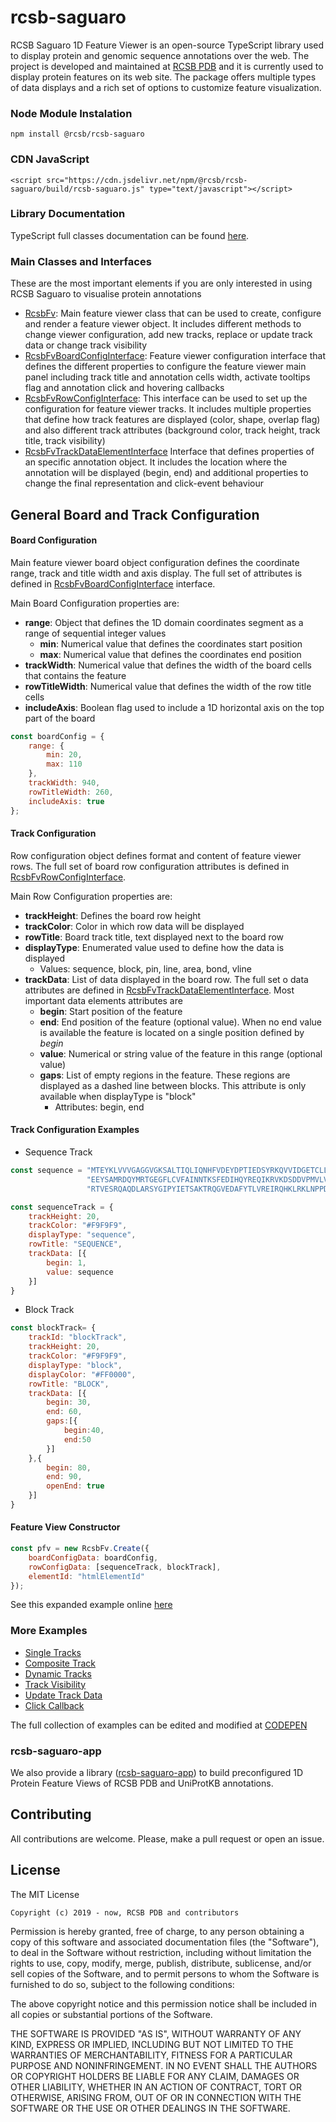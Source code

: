 # rcsb-saguaro

RCSB Saguaro 1D Feature Viewer is an open-source TypeScript library used to display protein and genomic sequence annotations over the web.
The project is developed and maintained at [RCSB PDB](https://rcsb.org) and it is currently used to display protein features on its web site.
The package offers multiple types of data displays and a rich set of options to customize feature visualization.

<!---
<div id="pfvSelect" ></div>  
<div id="pfv" ></div>
<script type="text/javascript" src="https://cdn.jsdelivr.net/npm/@rcsb/rcsb-saguaro-app/build/dist/app.js" type="text/javascript"></script>
<script type="text/javascript">
RcsbFvWebApp.buildInstanceSequenceFv("pfv", "pfvSelect","6M17", {}, {
    boardConfig:{
        trackWidth:740,
        rowTitleWidth:170
    }
});
</script>
--->

### Node Module Instalation
`npm install @rcsb/rcsb-saguaro`

### CDN JavaScript
`<script src="https://cdn.jsdelivr.net/npm/@rcsb/rcsb-saguaro/build/rcsb-saguaro.js" type="text/javascript"></script>`

### Library Documentation
TypeScript full classes documentation can be found [here](https://rcsb.github.io/rcsb-saguaro/modules.html).

### Main Classes and Interfaces
These are the most important elements if you are only interested in using RCSB Saguaro to visualise protein annotations

- [RcsbFv](https://rcsb.github.io/rcsb-saguaro/classes/RcsbFv.html): 
Main feature viewer class that can be used to create, configure and render a feature viewer object. It includes different methods to 
change viewer configuration, add new tracks, replace or update track data or change track visibility
- [RcsbFvBoardConfigInterface](https://rcsb.github.io/rcsb-saguaro/interfaces/RcsbFvBoardConfigInterface.html):
Feature viewer configuration interface that defines the different properties to configure the feature viewer main panel 
including track title and annotation cells width, activate tooltips flag and annotation click and hovering callbacks
- [RcsbFvRowConfigInterface](https://rcsb.github.io/rcsb-saguaro/interfaces/RcsbFvRowConfigInterface.html): 
This interface can be used to set up the configuration for feature viewer tracks. It includes multiple properties that define how track features 
are displayed (color, shape, overlap flag) and also different track attributes (background color, track height, track title, track visibility)
- [RcsbFvTrackDataElementInterface](https://rcsb.github.io/rcsb-saguaro/interfaces/RcsbFvTrackDataElementInterface.html)
Interface that defines properties of an specific annotation object. It includes the location where the annotation will be displayed 
(begin, end) and additional properties to change the final representation and click-event behaviour 

General Board and Track Configuration
---
#### Board Configuration
Main feature viewer board object configuration defines the coordinate range, track and title width and axis display. 
The full set of attributes is defined in [RcsbFvBoardConfigInterface](https://rcsb.github.io/rcsb-saguaro/interfaces/RcsbFvBoardConfigInterface.html)
interface.

Main Board Configuration properties are:
- **range**: Object that defines the 1D domain coordinates segment as a range of sequential integer values
    - **min**: Numerical value that defines the coordinates start position
    - **max**: Numerical value that defines the coordinates end position
- **trackWidth**: Numerical value that defines the width of the board cells that contains the feature
- **rowTitleWidth**: Numerical value that defines the width of the row title cells
- **includeAxis**: Boolean flag used to include a 1D horizontal axis on the top part of the board

```javascript
const boardConfig = {
    range: {
        min: 20,
        max: 110
    },
    trackWidth: 940,
    rowTitleWidth: 260,
    includeAxis: true
};
```
#### Track Configuration
Row configuration object defines format and content of feature viewer rows. The full set of board row configuration attributes is defined in [RcsbFvRowConfigInterface](https://rcsb.github.io/rcsb-saguaro/interfaces/RcsbFvRowConfigInterface.html).
                                                                             
Main Row Configuration properties are:
- **trackHeight**: Defines the board row height
- **trackColor**: Color in which row data will be displayed 
- **rowTitle**: Board track title, text displayed next to the board row
- **displayType**: Enumerated value used to define how the data is displayed
  - Values: sequence, block, pin, line, area, bond, vline
- **trackData**: List of data displayed in the board row. The full set o data attributes are defined in [RcsbFvTrackDataElementInterface](https://rcsb.github.io/rcsb-saguaro/interfaces/RcsbFvTrackDataElementInterface.html). Most important data elements attributes are 
  - **begin**: Start position of the feature
  - **end**: End position of the feature (optional value). When no end value is available the feature is located on a single position defined by *begin*
  - **value**: Numerical or string value of the feature in this range (optional value)
  - **gaps**: List of empty regions in the feature. These regions are displayed as a dashed line between blocks. This attribute is only available when displayType is "block"
    - Attributes: begin, end
 
#### Track Configuration Examples
- Sequence Track

```javascript
const sequence = "MTEYKLVVVGAGGVGKSALTIQLIQNHFVDEYDPTIEDSYRKQVVIDGETCLLDILDTAGQ"+
                 "EEYSAMRDQYMRTGEGFLCVFAINNTKSFEDIHQYREQIKRVKDSDDVPMVLVGNKCDLAA"+
                 "RTVESRQAQDLARSYGIPYIETSAKTRQGVEDAFYTLVREIRQHKLRKLNPPDESGPGCMS"
```
```javascript
const sequenceTrack = {
    trackHeight: 20,
    trackColor: "#F9F9F9",
    displayType: "sequence",
    rowTitle: "SEQUENCE",
    trackData: [{
        begin: 1,
        value: sequence
    }]
}
```

- Block Track

```javascript
const blockTrack= {
    trackId: "blockTrack",
    trackHeight: 20,
    trackColor: "#F9F9F9",
    displayType: "block",
    displayColor: "#FF0000",
    rowTitle: "BLOCK",
    trackData: [{
        begin: 30,
        end: 60,
        gaps:[{
            begin:40,
            end:50
        }]
    },{
        begin: 80,
        end: 90,
        openEnd: true
    }]
}
```

#### Feature View Constructor

```javascript
const pfv = new RcsbFv.Create({
    boardConfigData: boardConfig,
    rowConfigData: [sequenceTrack, blockTrack],
    elementId: "htmlElementId"
});
```

See this expanded example online [here](https://rcsb.github.io/rcsb-saguaro/examples/board_track_configuration.html)

### More Examples
* [Single Tracks](https://rcsb.github.io/rcsb-saguaro/examples/simple_tracks.html)
* [Composite Track](https://rcsb.github.io/rcsb-saguaro/examples/composite_track.html)
* [Dynamic Tracks](https://rcsb.github.io/rcsb-saguaro/examples/dynamic_track_loading.html)
* [Track Visibility](https://rcsb.github.io/rcsb-saguaro/examples/change_track_visibility.html)
* [Update Track Data](https://rcsb.github.io/rcsb-saguaro/examples/update_track_data.html)
* [Click Callback](https://rcsb.github.io/rcsb-saguaro/examples/click_callback.html)

The full collection of examples can be edited and modified at [CODEPEN](https://codepen.io/collection/njrBOR?grid_type=list)


### rcsb-saguaro-app
We also provide a library ([rcsb-saguaro-app](https://rcsb.github.io/rcsb-saguaro-app)) to build preconfigured 1D Protein Feature Views of RCSB PDB and UniProtKB annotations. 

Contributing
---
All contributions are welcome. Please, make a pull request or open an issue.

License
---

The MIT License

    Copyright (c) 2019 - now, RCSB PDB and contributors

Permission is hereby granted, free of charge, to any person obtaining a copy
of this software and associated documentation files (the "Software"), to deal
in the Software without restriction, including without limitation the rights
to use, copy, modify, merge, publish, distribute, sublicense, and/or sell
copies of the Software, and to permit persons to whom the Software is
furnished to do so, subject to the following conditions:

The above copyright notice and this permission notice shall be included in
all copies or substantial portions of the Software.

THE SOFTWARE IS PROVIDED "AS IS", WITHOUT WARRANTY OF ANY KIND, EXPRESS OR
IMPLIED, INCLUDING BUT NOT LIMITED TO THE WARRANTIES OF MERCHANTABILITY,
FITNESS FOR A PARTICULAR PURPOSE AND NONINFRINGEMENT. IN NO EVENT SHALL THE
AUTHORS OR COPYRIGHT HOLDERS BE LIABLE FOR ANY CLAIM, DAMAGES OR OTHER
LIABILITY, WHETHER IN AN ACTION OF CONTRACT, TORT OR OTHERWISE, ARISING FROM,
OUT OF OR IN CONNECTION WITH THE SOFTWARE OR THE USE OR OTHER DEALINGS IN
THE SOFTWARE.